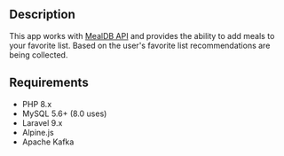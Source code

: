 ## Description
This app works with [MealDB API](https://www.themealdb.com/api.php) and provides the ability to add meals to your favorite list.
Based on the user's favorite list recommendations are being collected.

## Requirements
- PHP 8.x
- MySQL 5.6+ (8.0 uses)
- Laravel 9.x
- Alpine.js
- Apache Kafka
